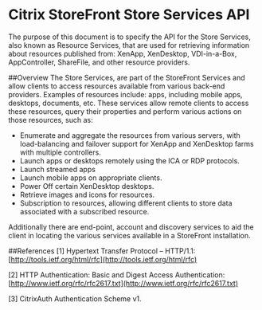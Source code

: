 # Citrix StoreFront Store Services API

The purpose of this document is to specify the API for the Store Services, also known as Resource Services, that are used for retrieving information about resources published from: XenApp, XenDesktop, VDI-in-a-Box, AppController, ShareFile, and other resource providers.

##Overview
The Store Services, are part of the StoreFront Services and allow clients to access resources available from various back-end providers. Examples of resources include: apps, including mobile apps, desktops, documents, etc. These services allow remote clients to access these resources, query their properties and perform various actions on those resources, such as:

* Enumerate and aggregate the resources from various servers, with load-balancing and failover support for XenApp and XenDesktop farms with multiple controllers.
* Launch apps or desktops remotely using the ICA or RDP protocols.
* Launch streamed apps
* Launch mobile apps on appropriate clients.
* Power Off certain XenDesktop desktops.
* Retrieve images and icons for resources.
* Subscription to resources, allowing different clients to store data associated with a subscribed resource.

Additionally there are end-point, account and discovery services to aid the client in locating the various services available in a StoreFront installation.

##References
[1] Hypertext Transfer Protocol – HTTP/1.1: [http://tools.ietf.org/html/rfc](http://tools.ietf.org/html/rfc)

[2] HTTP Authentication: Basic and Digest Access Authentication: [http://www.ietf.org/rfc/rfc2617.txt](http://www.ietf.org/rfc/rfc2617.txt)

[3] CitrixAuth Authentication Scheme v1.



